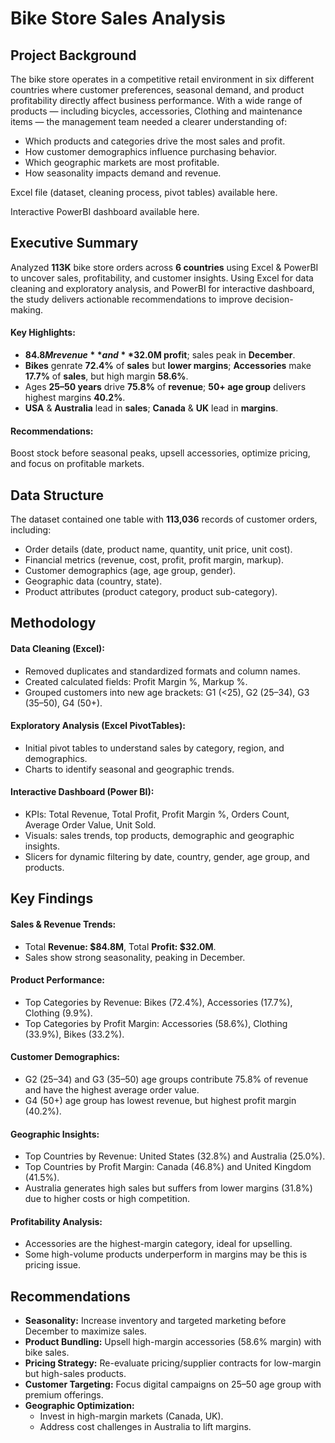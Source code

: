 # Bike Store Sales Analysis
## Project Background
The bike store operates in a competitive retail environment in six different countries where customer preferences, seasonal demand, and product profitability directly affect business performance. With a wide range of products — including bicycles, accessories, Clothing and maintenance items — the management team needed a clearer understanding of:

- Which products and categories drive the most sales and profit.  
- How customer demographics influence purchasing behavior.  
- Which geographic markets are most profitable.  
- How seasonality impacts demand and revenue.

Excel file (dataset, cleaning process, pivot tables) available here.

Interactive PowerBI dashboard available here.
## Executive Summary
Analyzed **113K** bike store orders across **6 countries** using Excel & PowerBI to uncover sales, profitability, and customer insights. Using Excel for data cleaning and exploratory analysis, and PowerBI for interactive dashboard, the study delivers actionable recommendations to improve decision-making.
#### Key Highlights:
- **$84.8M revenue** and **$32.0M profit**; sales peak in **December**.
- **Bikes** genrate **72.4%** of **sales** but **lower margins**; **Accessories** make **17.7%** of **sales**, but high margin **58.6%**.
- Ages **25–50 years** drive **75.8%** of **revenue**; **50+ age group** delivers highest margins **40.2%**.
- **USA** & **Australia** lead in **sales**; **Canada** & **UK** lead in **margins**.
#### Recommendations:
  Boost stock before seasonal peaks, upsell accessories, optimize pricing, and focus on profitable markets.
## Data Structure
The dataset contained one table with **113,036** records of customer orders, including:

- Order details (date, product name, quantity, unit price, unit cost).  
- Financial metrics (revenue, cost, profit, profit margin, markup).  
- Customer demographics (age, age group, gender).  
- Geographic data (country, state).  
- Product attributes (product category, product sub-category).
## Methodology
#### Data Cleaning (Excel):
- Removed duplicates and standardized formats and column names.
- Created calculated fields: Profit Margin %, Markup %.
- Grouped customers into new age brackets: G1 (<25), G2 (25–34), G3 (35–50), G4 (50+).

#### Exploratory Analysis (Excel PivotTables):
- Initial pivot tables to understand sales by category, region, and demographics.
- Charts to identify seasonal and geographic trends.

#### Interactive Dashboard (Power BI):
- KPIs: Total Revenue, Total Profit, Profit Margin %, Orders Count, Average Order Value, Unit Sold.
- Visuals: sales trends, top products, demographic and geographic insights.
- Slicers for dynamic filtering by date, country, gender, age group, and products.
## Key Findings
#### Sales & Revenue Trends:
- Total **Revenue: $84.8M**, Total **Profit: $32.0M**.
- Sales show strong seasonality, peaking in December.
#### Product Performance:
- Top Categories by Revenue: Bikes (72.4%), Accessories (17.7%), Clothing (9.9%).
- Top Categories by Profit Margin: Accessories (58.6%), Clothing (33.9%), Bikes (33.2%).
#### Customer Demographics:
- G2 (25–34) and G3 (35–50) age groups contribute 75.8% of revenue and have the highest average order value.
- G4 (50+) age group has lowest revenue, but highest profit margin (40.2%).
#### Geographic Insights:
- Top Countries by Revenue: United States (32.8%) and Australia (25.0%).
- Top Countries by Profit Margin: Canada (46.8%) and United Kingdom (41.5%).
- Australia generates high sales but suffers from lower margins (31.8%) due to higher costs or high competition.
#### Profitability Analysis:
- Accessories are the highest-margin category, ideal for upselling.
- Some high-volume products underperform in margins may be this is pricing issue.
## Recommendations
- **Seasonality:** Increase inventory and targeted marketing before December to maximize sales.
- **Product Bundling:** Upsell high-margin accessories (58.6% margin) with bike sales.
- **Pricing Strategy:** Re-evaluate pricing/supplier contracts for low-margin but high-sales products.
- **Customer Targeting:** Focus digital campaigns on 25–50 age group with premium offerings.
- **Geographic Optimization:**
  - Invest in high-margin markets (Canada, UK).
  - Address cost challenges in Australia to lift margins.
